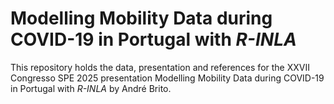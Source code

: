 # Modelling Mobility Data during COVID-19 in Portugal with *R-INLA*

This repository holds the data, presentation and references for the XXVII Congresso SPE 2025 presentation Modelling Mobility Data during COVID-19 in Portugal with *R-INLA* by André Brito.
